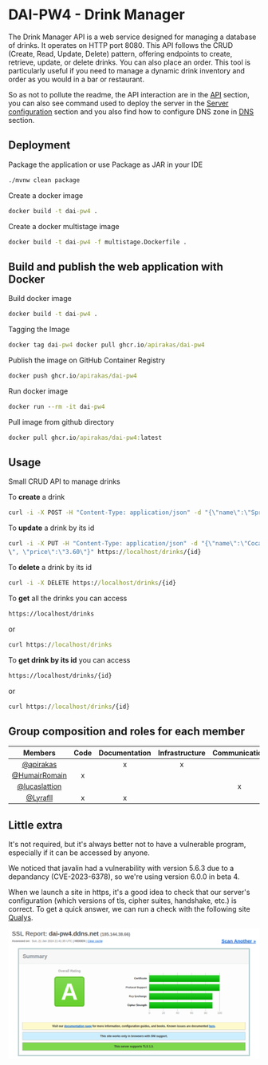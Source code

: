 
# DAI-PW4 - Drink Manager

The Drink Manager API is a web service designed for managing a database of drinks. It operates on HTTP port 8080. This API follows the CRUD (Create, Read, Update, Delete) pattern, offering endpoints to create, retrieve, update, or delete drinks. You can also place an order. This tool is particularly useful if you need to manage a dynamic drink inventory and order as you would in a bar or restaurant.

So as not to pollute the readme, the API interaction are in the [API](docs/API.md) section, you can also see command used to deploy the server in the [Server configuration](docs/serverConfig.md) section and you also find how to configure DNS zone in [DNS](docs/DNS.md) section.



## Deployment

Package the application or use Package as JAR in your IDE

```cmd
./mvnw clean package
```

Create a docker image
```cmd
docker build -t dai-pw4 .
```

Create a docker multistage image

```cmd
docker build -t dai-pw4 -f multistage.Dockerfile .
```



## Build and publish the web application with Docker

Build docker image
```cmd
docker build -t dai-pw4 .
```

Tagging the Image
```cmd
docker tag dai-pw4 docker pull ghcr.io/apirakas/dai-pw4
```

Publish the image on GitHub Container Registry

```cmd
docker push ghcr.io/apirakas/dai-pw4
```

Run docker image

```cmd
docker run --rm -it dai-pw4
```

Pull image from github directory
```cmd
docker pull ghcr.io/apirakas/dai-pw4:latest
```



## Usage

Small CRUD API to manage drinks

To **create** a drink

```cmd
curl -i -X POST -H "Content-Type: application/json" -d "{\"name\":\"Sprite\", \"price\":\"3.60\"}" https://localhost/drinks
```

To **update** a drink by its id
```cmd
curl -i -X PUT -H "Content-Type: application/json" -d "{\"name\":\"Coca
\", \"price\":\"3.60\"}" https://localhost/drinks/{id}
```

To **delete** a drink by its id
```cmd
curl -i -X DELETE https://localhost/drinks/{id}
```

To **get** all the drinks you can access 
```html
https://localhost/drinks 
```
or
```cmd
curl https://localhost/drinks
```

To **get drink by its id** you can access

```html
https://localhost/drinks/{id}
```
or
```cmd
curl https://localhost/drinks/{id}
```



## Group composition and roles for each member

|                     Members                      | Code | Documentation | Infrastructure | Communication | Test | Presentation |
| :----------------------------------------------: | :--: | :-----------: | :------------: | :-----------: | :--: | :----------: |
|   [@apirakas](https://www.github.com/apirakas)   |      |       x       |       x        |               |      |      x       |
| [@HumairRomain](https://github.com/HumairRomain) |  x   |               |                |               |  x   |      x       |
| [@lucaslattion](https://github.com/lucaslattion) |      |               |                |       x       |  x   |      x       |
|    [@Lyrafll](https://www.github.com/Lyrafll)    |  x   |       x       |                |               |      |      x       |



## Little extra
It's not required, but it's always better not to have a vulnerable program, especially if it can be accessed by anyone.

We noticed that javalin had a vulnerability with version 5.6.3 due to a depandancy (CVE-2023-6378), so we're using version 6.0.0 in beta 4.

When we launch a site in https, it's a good idea to check that our server's configuration (which versions of tls, cipher suites, handshake, etc.) is correct. To get a quick answer, we can run a check with the following site [Qualys](https://www.ssllabs.com/ssltest/). 

<img src="./img/tls.png" alt="tls">
